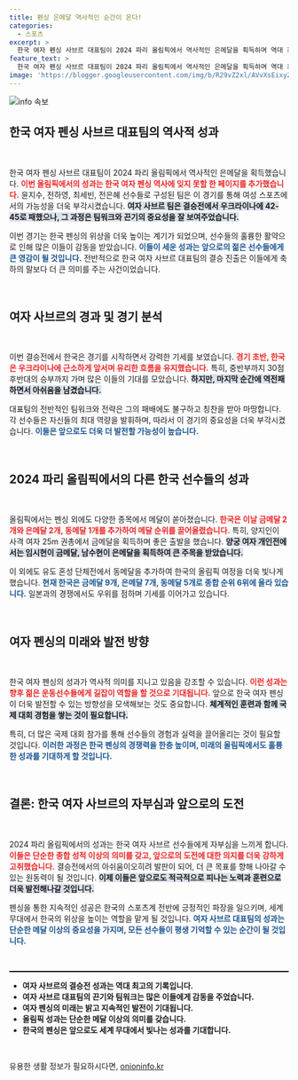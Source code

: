 ```yaml
---
title: 펜싱 은메달 역사적인 순간이 온다!
categories:
  - 스포츠
excerpt: >
  한국 여자 펜싱 사브르 대표팀이 2024 파리 올림픽에서 역사적인 은메달을 획득하며 역대 최고의 성적을 기록했습니다! 결승에서 우크라이나와 접전 끝에 아쉽게 패했지만, 프랑스를 꺾고 올라온 과정에서 많은 이들의 감동을 안겼습니다.
feature_text: >
  한국 여자 펜싱 사브르 대표팀이 2024 파리 올림픽에서 역사적인 은메달을 획득하며 역대 최고의 성적을 기록했습니다! 결승에서 우크라이나와 접전 끝에 아쉽게 패했지만, 프랑스를 꺾고 올라온 과정에서 많은 이들의 감동을 안겼습니다.
image: 'https://blogger.googleusercontent.com/img/b/R29vZ2xl/AVvXsEixyZcFfHzMRdzZMjFBmAUKJYCLCGyLL1o632UiGVXcaFdKo_bkvkuCioo0uUKlGfBVcT3P84aROyZIXSBEx3Aw5nCQ3pTgDom1WDC4m8eifvWiAmWEEVb4x6G_l8C0QH225ldMjyaFvpxGEBGNO37VmDTDMHGhJPq73UglMfDca1-0aw/s1600/blogspot.png'
---
```


<p><img src="https://blogger.googleusercontent.com/img/b/R29vZ2xl/AVvXsEixyZcFfHzMRdzZMjFBmAUKJYCLCGyLL1o632UiGVXcaFdKo_bkvkuCioo0uUKlGfBVcT3P84aROyZIXSBEx3Aw5nCQ3pTgDom1WDC4m8eifvWiAmWEEVb4x6G_l8C0QH225ldMjyaFvpxGEBGNO37VmDTDMHGhJPq73UglMfDca1-0aw/s1600/blogspot.png" alt="info 속보" /></p>

<h2 data-ke-size="size26">한국 여자 펜싱 사브르 대표팀의 역사적 성과</h2>

<p data-ke-size="size16">&nbsp;</p>

<p>한국 여자 펜싱 사브르 대표팀이 2024 파리 올림픽에서 역사적인 은메달을 획득했습니다. <b><span style="color: #ee2323;">이번 올림픽에서의 성과는 한국 여자 펜싱 역사에 잊지 못할 한 페이지를 추가했습니다.</span></b> 윤지수, 전하영, 최세빈, 전은혜 선수들로 구성된 팀은 이 경기를 통해 여성 스포츠에서의 가능성을 더욱 부각시켰습니다. <b><span style="background-color: #21538527;">여자 사브르 팀은 결승전에서 우크라이나에 42-45로 패했으나, 그 과정은 팀워크와 끈기의 중요성을 잘 보여주었습니다.</span></b></p>

<p>이번 경기는 한국 펜싱의 위상을 더욱 높이는 계기가 되었으며, 선수들의 훌륭한 활약으로 인해 많은 이들이 감동을 받았습니다. <b><span style="color: #1a5490;">이들이 세운 성과는 앞으로의 젊은 선수들에게 큰 영감이 될 것입니다.</span></b> 전반적으로 한국 여자 사브르 대표팀의 결승 진출은 이들에게 축하의 말보다 더 큰 의미를 주는 사건이었습니다.</p>

<p data-ke-size="size16">&nbsp;</p>

<h2 data-ke-size="size26">여자 사브르의 경과 및 경기 분석</h2>

<p data-ke-size="size16">&nbsp;</p>

<p>이번 결승전에서 한국은 경기를 시작하면서 강력한 기세를 보였습니다. <b><span style="color: #ee2323;">경기 초반, 한국은 우크라이나에 근소하게 앞서며 유리한 흐름을 유지했습니다.</span></b> 특히, 중반부까지 30점 후반대의 승부까지 가며 많은 이들의 기대를 모았습니다. <b><span style="background-color: #21538527;">하지만, 마지막 순간에 역전패하면서 아쉬움을 남겼습니다.</span></b></p>

<p>대표팀의 전반적인 팀워크와 전략은 그의 패배에도 불구하고 칭찬을 받아 마땅합니다. 각 선수들은 자신들의 최대 역량을 발휘하며, 따라서 이 경기의 중요성을 더욱 부각시켰습니다. <b><span style="color: #1a5490;">이들은 앞으로도 더욱 더 발전할 가능성이 높습니다.</span></b></p>

<p data-ke-size="size16">&nbsp;</p>

<h2 data-ke-size="size26">2024 파리 올림픽에서의 다른 한국 선수들의 성과</h2>

<p data-ke-size="size16">&nbsp;</p>

<p>올림픽에서는 펜싱 외에도 다양한 종목에서 메달이 쏟아졌습니다. <b><span style="color: #ee2323;">한국은 이날 금메달 2개와 은메달 2개, 동메달 1개를 추가하여 메달 순위를 끌어올렸습니다.</span></b> 특히, 양지인이 사격 여자 25m 권총에서 금메달을 획득하며 좋은 출발을 했습니다. <b><span style="background-color: #21538527;">양궁 여자 개인전에서는 임시현이 금메달, 남수현이 은메달을 획득하여 큰 주목을 받았습니다.</span></b></p>

<p>이 외에도 유도 혼성 단체전에서 동메달을 추가하여 한국의 올림픽 여정을 더욱 빛나게 했습니다. <b><span style="color: #1a5490;">현재 한국은 금메달 9개, 은메달 7개, 동메달 5개로 종합 순위 6위에 올라 있습니다.</span></b> 일본과의 경쟁에서도 우위를 점하며 기세를 이어가고 있습니다.</p>

<p data-ke-size="size16">&nbsp;</p>

<h2 data-ke-size="size26">여자 펜싱의 미래와 발전 방향</h2>

<p data-ke-size="size16">&nbsp;</p>

<p>한국 여자 펜싱의 성과가 역사적 의미를 지니고 있음을 강조할 수 있습니다. <b><span style="color: #ee2323;">이런 성과는 향후 젊은 운동선수들에게 길잡이 역할을 할 것으로 기대됩니다.</span></b> 앞으로 한국 여자 펜싱이 더욱 발전할 수 있는 방향성을 모색해보는 것도 중요합니다. <b><span style="background-color: #21538527;">체계적인 훈련과 함께 국제 대회 경험을 쌓는 것이 필요합니다.</span></b></p>

<p>특히, 더 많은 국제 대회 참가를 통해 선수들의 경험과 실력을 끌어올리는 것이 필요할 것입니다. <b><span style="color: #1a5490;">이러한 과정은 한국 펜싱의 경쟁력을 한층 높이며, 미래의 올림픽에서도 훌륭한 성과를 기대하게 할 것입니다.</span></b></p>

<p data-ke-size="size16">&nbsp;</p>

<h2 data-ke-size="size26">결론: 한국 여자 사브르의 자부심과 앞으로의 도전</h2>

<p data-ke-size="size16">&nbsp;</p>

<p>2024 파리 올림픽에서의 성과는 한국 여자 사브르 선수들에게 자부심을 느끼게 합니다. <b><span style="color: #ee2323;">이들은 단순한 종합 성적 이상의 의미를 갖고, 앞으로의 도전에 대한 의지를 더욱 강하게 고취했습니다.</span></b> 결승전에서의 아쉬움이오히려 발판이 되어, 더 큰 목표를 향해 나아갈 수 있는 원동력이 될 것입니다. <b><span style="background-color: #21538527;">이제 이들은 앞으로도 적극적으로 피나는 노력과 훈련으로 더욱 발전해나갈 것입니다.</span></b></p>

<p>펜싱을 통한 지속적인 성공은 한국의 스포츠계 전반에 긍정적인 파장을 일으키며, 세계 무대에서 한국의 위상을 높이는 역할을 맡게 될 것입니다. <b><span style="color: #1a5490;">여자 사브르 대표팀의 성과는 단순한 메달 이상의 중요성을 가지며, 모든 선수들이 평생 기억할 수 있는 순간이 될 것입니다.</span></b></p>

<p data-ke-size="size16">&nbsp;</p>

<hr style="height: 2px; border: none; background-color: #000;"/>

<ul>
    <li><b>여자 사브르의 결승전 성과는 역대 최고의 기록입니다.</b></li>
    <li><b>여자 사브르 대표팀의 끈기와 팀워크는 많은 이들에게 감동을 주었습니다.</b></li>
    <li><b>여자 펜싱의 미래는 밝고 지속적인 발전이 기대됩니다.</b></li>
    <li><b>올림픽 성과는 단순한 메달 이상의 의미를 갖습니다.</b></li>
    <li><b>한국의 펜싱은 앞으로도 세계 무대에서 빛나는 성과를 기대합니다.</b></li>
</ul>

<p data-ke-size="size16">&nbsp;</p>
유용한 생활 정보가 필요하시다면, <a href="https://onioninfo.kr" rel="dofollow">onioninfo.kr</a>


